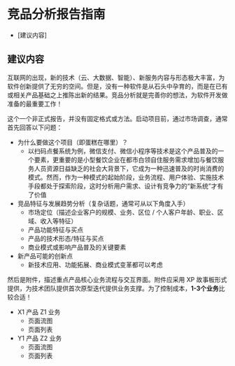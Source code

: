 # 竞品分析报告指南

- [建议内容]

## 建议内容

互联网的出现，新的技术（云、大数据、智能）、新服务内容与形态极大丰富，为软件创新提供了无穷的空间。但是，没有一种软件是从石头中孕育的，而是在已有或相关产品基础之上推陈出新的结果。竞品分析就是完善你的想法，为软件开发做准备的最重要工作！

这个一个非正式报告，并没有固定格式或方法。启动项目前，通过市场调查，通常首先回答以下问题：

- 为什么要做这个项目（即蛋糕在哪里）？
  - 以扫码点餐系统为例，微信支付、微信小程序等技术是这个产品普及的一个要素，更重要的是小型餐饮企业在都市白领自住服务需求增加与餐饮服务人员资源日益缺乏的社会大背景下，它成为一种迅速普及的时尚消费的模式。然而，作为一种模式的起始阶段，业务流程、用户体验、实施技术手段都处于探索阶段，这时分析用户需求、设计有竞争力的“新系统”才有了价值
- 竞品特征与发展趋势分析（复杂话题，通常可从以下角度入手）
  - 市场定位（描述企业客户的规模、业务、区位 / 个人客户年龄、职业、区域、收入等特征）
  - 产品功能特征与买点
  - 产品的技术形态/特征与买点
  - 商业模式或影响产品普及的关键要素
- 新产品可能的创新点
  - 新技术应用、功能拓展、商业模式变革都可以考虑

然后是附件，描述重点产品核心业务流程与交互界面。附件应采用 XP 故事板形式提供，为技术团队提供首次原型迭代提供业务支撑。为了控制成本，**1-3个业务**比较合适！

- X1 产品 Z1 业务
  - 页面流图
  - 页面列表
- Y1 产品 Z2 业务
  - 页面流图
  - 页面列表